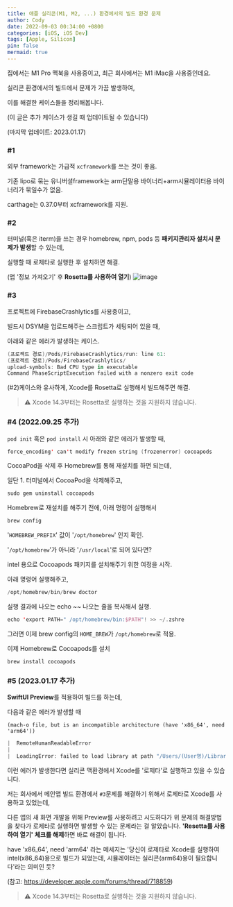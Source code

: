 ```yaml
---
title: 애플 실리콘(M1, M2, ...) 환경에서의 빌드 환경 문제
author: Cody
date: 2022-09-03 00:34:00 +0800
categories: [iOS, iOS Dev]
tags: [Apple, Silicon]
pin: false
mermaid: true
---
```

집에서는 M1 Pro 맥북을 사용중이고, 최근 회사에서는 M1 iMac을 사용중인데요.

실리콘 환경에서의 빌드에서 문제가 가끔 발생하여,

이를 해결한 케이스들을 정리해봅니다.

(이 글은 추가 케이스가 생길 때 업데이트될 수 있습니다)

(마지막 업데이트: 2023.01.17)

### #1

외부 framework는 가급적 `xcframework`를 쓰는 것이 좋음.

기존 lipo로 묶는 유니버셜framework는 arm단말용 바이너리+arm시뮬레이터용 바이너리가 묶일수가 없음.

carthage는 0.37.0부터 xcframework를 지원.

### #2

터미널(혹은 iterm)을 쓰는 경우 homebrew, npm, pods 등 **패키지관리자 설치시 문제가 발생**할 수 있는데,

실행할 때 로제타로 실행한 후 설치하면 해결.

(앱 '정보 가져오기' 후 **Rosetta를 사용하여 열기**)
![image](https://github.com/swiftycody/swiftycody.github.io/assets/9062513/d12005e9-8968-4c43-b7f4-4327d2613e6c)

### #3

프로젝트에 FirebaseCrashlytics를 사용중이고,

빌드시 DSYM을 업로드해주는 스크립트가 세팅되어 있을 때,

아래와 같은 에러가 발생하는 케이스.

```swift
(프로젝트 경로)/Pods/FirebaseCrashlytics/run: line 61: 
(프로젝트 경로)/Pods/FirebaseCrashlytics/
upload-symbols: Bad CPU type in executable
Command PhaseScriptExecution failed with a nonzero exit code
```

(#2)케이스와 유사하게, Xcode를 Rosetta로 실행해서 빌드해주면 해결.

> ⚠️ Xcode 14.3부터는 Rosetta로 실행하는 것을 지원하지 않습니다.

### #4 (2022.09.25 추가)

`pod init` 혹은 `pod install` 시 아래와 같은 에러가 발생할 때,

```swift
force_encoding' can't modify frozen string (frozenerror) cocoapods
```

CocoaPod을 삭제 후 Homebrew를 통해 재설치를 하면 되는데,

일단 1. 터미널에서 CocoaPod을 삭제해주고,

```swift
sudo gem uninstall cocoapods
```

Homebrew로 재설치를 해주기 전에, 아래 명령어 실행해서

```swift
brew config
```

'`HOMEBREW_PREFIX`' 값이 '`/opt/homebrew`' 인지 확인.

'`/opt/homebrew`'가 아니라 '`/usr/local`'로 되어 있다면?

intel 용으로 Cocoapods 패키지를 설치해주기 위한 여정을 시작.

아래 명령어 실행해주고,

```swift
/opt/homebrew/bin/brew doctor
```

실행 결과에 나오는 echo ~~ 나오는 줄을 복사해서 실행.

```swift
echo 'export PATH=" /opt/homebrew/bin:$PATH"! >> ~/.zshre
```

그러면 이제 brew config의 `HOME_BREW`가 `/opt/homebrew`로 적용.

이제 Homebrew로 Cocoapods를 설치

```swift
brew install cocoapods
```

### #5 (2023.01.17 추가)

**SwiftUI Preview**를 적용하여 빌드를 하는데,

다음과 같은 에러가 발생할 때

`(mach-o file, but is an incompatible architecture (have 'x86_64', need 'arm64'))`

```swift
|  RemoteHumanReadableError
|  
|  LoadingError: failed to load library at path "/Users/(User명)/Library/Developer/Xcode/DerivedData/(Project명)-...................................(생략).................................... (mach-o file, but is an incompatible architecture (have 'x86_64', need 'arm64')), ......
```

이런 에러가 발생한다면 실리콘 맥환경에서 Xcode를 '로제타'로 실행하고 있을 수 있습니다.

저는 회사에서 메인앱 빌드 환경에서 `#3`문제를 해결하기 위해서 로제타로 Xcode를 사용하고 있었는데,

다른 앱의 새 화면 개발을 위해 Preview를 사용하려고 시도하다가 위 문제의 해결방법을 찾다가 로제타로 실행하면 발생할 수 있는 문제라는 걸 알았습니다. **'Resetta를 사용하여 열기' 체크를 해제**하면 바로 해결이 됩니다.

have 'x86_64', need 'arm64' 라는 메세지는 '당신이 로제타로 Xcode를 실행하여 intel(x86_64)용으로 빌드가 되었는데, 시뮬레이터는 실리콘(arm64)용이 필요합니다'라는 의미인 듯?

(참고: https://developer.apple.com/forums/thread/718859)

> ⚠️ Xcode 14.3부터는 Rosetta로 실행하는 것을 지원하지 않습니다.